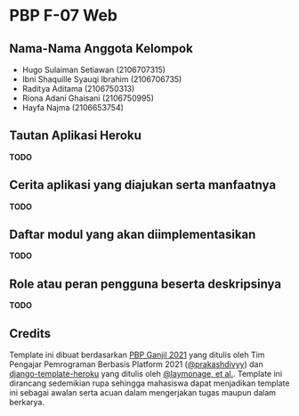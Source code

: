 # PBP F-07 Web

## Nama-Nama Anggota Kelompok
- Hugo Sulaiman Setiawan (2106707315)
- Ibni Shaquille Syauqi Ibrahim (2106706735)
- Raditya Aditama (2106750313)
- Riona Adani Ghaisani (2106750995)
- Hayfa Najma (2106653754)

## Tautan Aplikasi Heroku
**TODO**

## Cerita aplikasi yang diajukan serta manfaatnya
**TODO**

## Daftar modul yang akan diimplementasikan
**TODO**

## Role atau peran pengguna beserta deskripsinya
**TODO**

## Credits

Template ini dibuat berdasarkan [PBP Ganjil 2021](https://gitlab.com/PBP-2021/pbp-lab) yang ditulis oleh Tim Pengajar Pemrograman Berbasis Platform 2021 ([@prakashdivyy](https://gitlab.com/prakashdivyy)) dan [django-template-heroku](https://github.com/laymonage/django-template-heroku) yang ditulis oleh [@laymonage, et al.](https://github.com/laymonage). Template ini dirancang sedemikian rupa sehingga mahasiswa dapat menjadikan template ini sebagai awalan serta acuan dalam mengerjakan tugas maupun dalam berkarya.

